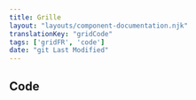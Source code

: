 ```yaml
---
title: Grille
layout: "layouts/component-documentation.njk"
translationKey: "gridCode"
tags: ['gridFR', 'code']
date: "git Last Modified"
---
```


## Code